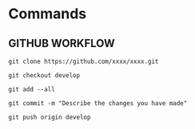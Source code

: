 # Commands

## GITHUB WORKFLOW

```
git clone https://github.com/xxxx/xxxx.git
```

```
git checkout develop
```

```
git add --all
```

```
git commit -m "Describe the changes you have made"
```

```
git push origin develop
```

